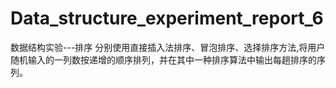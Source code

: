 # Data_structure_experiment_report_6
数据结构实验---排序
分别使用直接插入法排序、冒泡排序、选择排序方法,将用户随机输入的一列数按递增的顺序排列，并在其中一种排序算法中输出每趟排序的序列。
